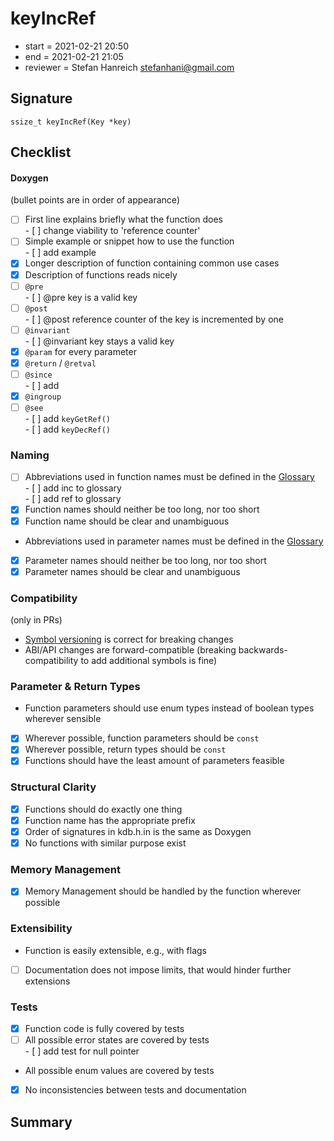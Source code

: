 # keyIncRef

- start = 2021-02-21 20:50
- end = 2021-02-21 21:05
- reviewer = Stefan Hanreich <stefanhani@gmail.com>

## Signature

`ssize_t keyIncRef(Key *key)`

## Checklist

#### Doxygen

(bullet points are in order of appearance)

- [ ] First line explains briefly what the function does  
       - [ ] change viability to 'reference counter'
- [ ] Simple example or snippet how to use the function  
       - [ ] add example
- [x] Longer description of function containing common use cases
- [x] Description of functions reads nicely
- [ ] `@pre`  
       - [ ] @pre key is a valid key
- [ ] `@post`  
       - [ ] @post reference counter of the key is incremented by one
- [ ] `@invariant`  
       - [ ] @invariant key stays a valid key
- [x] `@param` for every parameter
- [x] `@return` / `@retval`
- [ ] `@since`  
       - [ ] add
- [x] `@ingroup`
- [ ] `@see`  
       - [ ] add `keyGetRef()`  
       - [ ] add `keyDecRef()`

### Naming

- [ ] Abbreviations used in function names must be defined in the
      [Glossary](/doc/help/elektra-glossary.md)  
       - [ ] add inc to glossary  
       - [ ] add ref to glossary
- [x] Function names should neither be too long, nor too short
- [x] Function name should be clear and unambiguous
- Abbreviations used in parameter names must be defined in the
  [Glossary](/doc/help/elektra-glossary.md)
- [x] Parameter names should neither be too long, nor too short
- [x] Parameter names should be clear and unambiguous

### Compatibility

(only in PRs)

- [Symbol versioning](/doc/dev/symbol-versioning.md)
  is correct for breaking changes
- ABI/API changes are forward-compatible (breaking backwards-compatibility
  to add additional symbols is fine)

### Parameter & Return Types

- Function parameters should use enum types instead of boolean types
  wherever sensible
- [x] Wherever possible, function parameters should be `const`
- [x] Wherever possible, return types should be `const`
- [x] Functions should have the least amount of parameters feasible

### Structural Clarity

- [x] Functions should do exactly one thing
- [x] Function name has the appropriate prefix
- [x] Order of signatures in kdb.h.in is the same as Doxygen
- [x] No functions with similar purpose exist

### Memory Management

- [x] Memory Management should be handled by the function wherever possible

### Extensibility

- Function is easily extensible, e.g., with flags
- [ ] Documentation does not impose limits, that would hinder further extensions

### Tests

- [x] Function code is fully covered by tests
- [ ] All possible error states are covered by tests  
       - [ ] add test for null pointer
- All possible enum values are covered by tests
- [x] No inconsistencies between tests and documentation

## Summary
